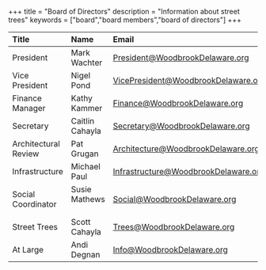 +++
title = "Board of Directors"
description = "Information about street trees"
keywords = ["board","board members","board of directors"]
+++

| Title | Name | Email |
| :------- | :------- | :------- |
|President | Mark Wachter | President@WoodbrookDelaware.org |
|Vice President | Nigel Pond | VicePresident@WoodbrookDelaware.org |
|Finance Manager | Kathy Kammer | Finance@WoodbrookDelaware.org |
|Secretary | Caitlin Cahayla | Secretary@WoodbrookDelaware.org |
|Architectural Review &nbsp; &nbsp; | Pat Grugan | Architecture@WoodbrookDelaware.org |
|Infrastructure | Michael Paul | Infrastructure@WoodbrookDelaware.org |
|Social Coordinator | Susie Mathews &nbsp; &nbsp; | Social@WoodbrookDelaware.org |
|Street Trees | Scott Cahayla | Trees@WoodbrookDelaware.org |
|At Large | Andi Degnan | Info@WoodbrookDelaware.org |

<br>&nbsp;<br>


